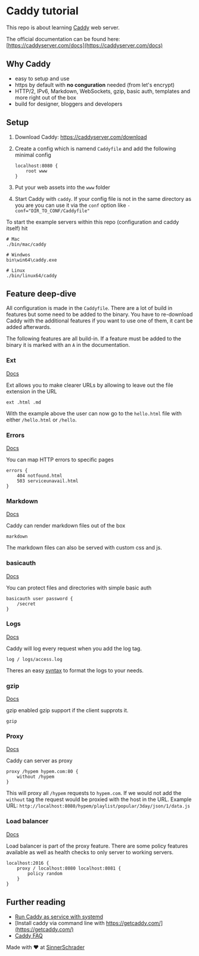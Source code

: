 # Caddy tutorial

This repo is about learning [Caddy](https://caddyserver.com/) web server.

The official documentation can be found here: [https://caddyserver.com/docs](https://caddyserver.com/docs)

## Why Caddy

- easy to setup and use
- https by default with __no conguration__ needed (from let's encrypt)
- HTTP/2, IPv6, Markdown, WebSockets, gzip, basic auth, templates and more right out of the box
- build for designer, bloggers and developers

## Setup

1. Download Caddy: https://caddyserver.com/download
2. Create a config which is namend `Caddyfile` and add the following minimal config

    ```
    localhost:8080 {
        root www
    }
    ```
    
3. Put your web assets into the `www` folder
4. Start Caddy with `caddy`. If your config file is not in the same 
directory as you are you can use it via the `conf` option like `-conf="DIR_TO_CONF/Caddyfile"`

To start the example servers within this repo (configuration and caddy itself) hit

```
# Mac
./bin/mac/caddy

# Windwos
bin\win64\caddy.exe

# Linux
./bin/linux64/caddy
```

## Feature deep-dive

All configuration is made in the `Caddyfile`. There are a lot of build in features but some need to be added to the binary.
You have to re-download Caddy with the additional features if you want to use one of them, it cant be added afterwards.

The following features are all build-in. If a feature must be added to the binary it is marked with an `A` in the documentation.

### Ext

[Docs](https://caddyserver.com/docs/ext)

Ext allows you to make clearer URLs by allowing to leave out the file extension in the URL

```
ext .html .md
```

With the example above the user can now go to the `hello.html` file with either `/hello.html` or `/hello`.

### Errors

[Docs](https://caddyserver.com/docs/errors)

You can map HTTP errors to specific pages

```
errors {
    404 notfound.html
    503 serviceunavail.html
}
```

### Markdown

[Docs](https://caddyserver.com/docs/markdown)

Caddy can render markdown files out of the box

```
markdown
```

The markdown files can also be served with custom css and js.

### basicauth

[Docs](https://caddyserver.com/docs/basicauth)

You can protect files and directories with simple basic auth

```
basicauth user password {
    /secret
}
```

### Logs

[Docs](https://caddyserver.com/docs/log)

Caddy will log every request when you add the log tag.

```
log / logs/access.log
```

Theres an easy [syntax](https://caddyserver.com/docs/placeholders) to format the logs to your needs.

### gzip

[Docs](https://caddyserver.com/docs/gzip)

gzip enabled gzip support if the client supprots it.

```
gzip
```

### Proxy

[Docs](https://caddyserver.com/docs/proxy)

Caddy can server as proxy

```
proxy /hypem hypem.com:80 {
    without /hypem
}
```

This will proxy all `/hypem` requests to `hypem.com`. If we would not add the `without` tag the request would be proxied with the host in the URL.
Example URL: `http://localhost:8080/hypem/playlist/popular/3day/json/1/data.js`

### Load balancer

[Docs](https://caddyserver.com/docs/proxy)

Load balancer is part of the proxy feature. There are some policy features available as well as health checks to only server to working servers.

```
localhost:2016 {
    proxy / localhost:8080 localhost:8081 {
        policy random
    }
}
```

## Further reading

- [Run Caddy as service with systemd](https://denbeke.be/blog/servers/running-caddy-server-as-a-service-with-systemd/)
- [Install caddy via command line with https://getcaddy.com/](https://getcaddy.com/)
- [Caddy FAQ](https://caddyserver.com/docs/faq)

Made with :heart: at [SinnerSchrader](https://sinnerschrader.com)
